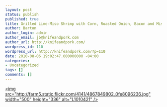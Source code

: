 ```yaml
---
layout: post
status: publish
published: true
title: Grilled Lime-Miso Shrimp with Corn, Roasted Onion, Bacon and Miso Butter
author: Barton
author_login: admin
author_email: jb@knifeandpork.com
author_url: http://knifeandpork.com/
wordpress_id: 110
wordpress_url: http://knifeandpork.com/?p=110
date: 2010-08-06 19:02:47.000000000 -04:00
categories:
- Uncategorized
tags: []
comments: []
---
```

<a href="http:&#47;&#47;www.flickr.com&#47;photos&#47;phy5ics&#47;4867849802&#47;" title="L1010421 by phy5ics, on Flickr"><img src="http:&#47;&#47;farm5.static.flickr.com&#47;4141&#47;4867849802_0fe8096236.jpg" width="500" height="336" alt="L1010421" &#47;></a>
